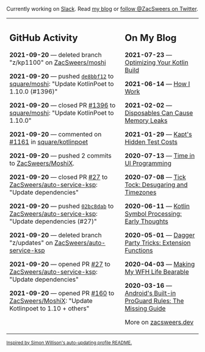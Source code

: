 Currently working on [Slack](https://slack.com/). Read [my blog](https://zacsweers.dev/) or [follow @ZacSweers on Twitter](https://twitter.com/ZacSweers).

<table><tr><td valign="top" width="60%">

## GitHub Activity
<!-- githubActivity starts -->
**2021-09-20** — deleted branch "z/kp1100" on [ZacSweers/moshi](https://api.github.com/repos/ZacSweers/moshi)

**2021-09-20** — pushed [`de8bbf12`](https://github.com/square/moshi/commit/de8bbf12f5ed45015c11f8e4fe03b383e8d60f78) to [square/moshi](https://api.github.com/repos/square/moshi): "Update KotlinPoet to 1.10.0 (#1396)"

**2021-09-20** — closed PR [#1396](https://api.github.com/repos/square/moshi/pulls/1396) to [square/moshi](https://api.github.com/repos/square/moshi): "Update KotlinPoet to 1.10.0"

**2021-09-20** — commented on [#1161](https://github.com/square/kotlinpoet/pull/1161#issuecomment-923218287) in [square/kotlinpoet](https://api.github.com/repos/square/kotlinpoet)

**2021-09-20** — pushed 2 commits to [ZacSweers/MoshiX](https://api.github.com/repos/ZacSweers/MoshiX).

**2021-09-20** — closed PR [#27](https://api.github.com/repos/ZacSweers/auto-service-ksp/pulls/27) to [ZacSweers/auto-service-ksp](https://api.github.com/repos/ZacSweers/auto-service-ksp): "Update dependencies"

**2021-09-20** — pushed [`02bc8dab`](https://github.com/ZacSweers/auto-service-ksp/commit/02bc8dab237e6d5503e11074694841ad0090da44) to [ZacSweers/auto-service-ksp](https://api.github.com/repos/ZacSweers/auto-service-ksp): "Update dependencies (#27)"

**2021-09-20** — deleted branch "z/updates" on [ZacSweers/auto-service-ksp](https://api.github.com/repos/ZacSweers/auto-service-ksp)

**2021-09-20** — opened PR [#27](https://api.github.com/repos/ZacSweers/auto-service-ksp/pulls/27) to [ZacSweers/auto-service-ksp](https://api.github.com/repos/ZacSweers/auto-service-ksp): "Update dependencies"

**2021-09-20** — opened PR [#160](https://api.github.com/repos/ZacSweers/MoshiX/pulls/160) to [ZacSweers/MoshiX](https://api.github.com/repos/ZacSweers/MoshiX): "Update Kotlinpoet to 1.10 + others"
<!-- githubActivity ends -->
</td><td valign="top" width="40%">

## On My Blog
<!-- blog starts -->
**2021-07-23** — [Optimizing Your Kotlin Build](https://www.zacsweers.dev/optimizing-your-kotlin-build/)

**2021-06-14** — [How I Work](https://www.zacsweers.dev/how-i-work/)

**2021-02-02** — [Disposables Can Cause Memory Leaks](https://www.zacsweers.dev/disposables-can-cause-memory-leaks/)

**2021-01-29** — [Kapt's Hidden Test Costs](https://www.zacsweers.dev/kapts-hidden-test-costs/)

**2020-07-13** — [Time in UI Programming](https://www.zacsweers.dev/time-in-ui/)

**2020-07-08** — [Tick Tock: Desugaring and Timezones](https://www.zacsweers.dev/ticktock-desugaring-timezones/)

**2020-06-11** — [Kotlin Symbol Processing: Early Thoughts](https://www.zacsweers.dev/kotlin-symbol-processor-early-thoughts/)

**2020-05-01** — [Dagger Party Tricks: Extension Functions](https://www.zacsweers.dev/dagger-party-tricks-extension-functions/)

**2020-04-03** — [Making My WFH Life Bearable](https://www.zacsweers.dev/making-wfh-life-bearable/)

**2020-03-16** — [Android's Built-in ProGuard Rules: The Missing Guide](https://www.zacsweers.dev/android-proguard-rules/)
<!-- blog ends -->
More on [zacsweers.dev](https://zacsweers.dev/)
</td></tr></table>

<sub><a href="https://simonwillison.net/2020/Jul/10/self-updating-profile-readme/">Inspired by Simon Willison's auto-updating profile README.</a></sub>